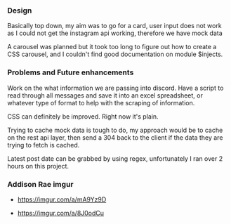 ### Design

Basically top down, my aim was to go for a card, user input does not work as I could not get the instagram api working, therefore we have mock data

A carousel was planned but it took too long to figure out how to create a CSS carousel, and I couldn't find good documentation on module $injects.

### Problems and Future enhancements

Work on the what information we are passing into discord. Have a script to read through all messages and save it into an excel spreadsheet, or whatever type of format to help with the scraping of information. 

CSS can definitely be improved. Right now it's plain.

Trying to cache mock data is tough to do, my approach would be to cache on the rest api layer, then send a 304 back to the client if the data they are trying to fetch is cached.

Latest post date can be grabbed by using regex, unfortunately I ran over 2 hours on this project. 

### Addison Rae imgur 

- https://imgur.com/a/mA9Yz9D

- https://imgur.com/a/8J0odCu
